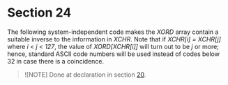 # Section 24

The following system-independent code makes the *XORD* array contain a suitable inverse to the information in *XCHR*.
Note that if *XCHR[i] = XCHR[j]* where *i* $<$ *j* $<$ *127*, the value of *XORD[XCHR[i]]* will turn out to be *j* or more;
hence, standard ASCII code numbers will be used instead of codes below 32 in case there is a coincidence.

> ![NOTE]
> Done at declaration in section [20](./part02.md#section-20).
